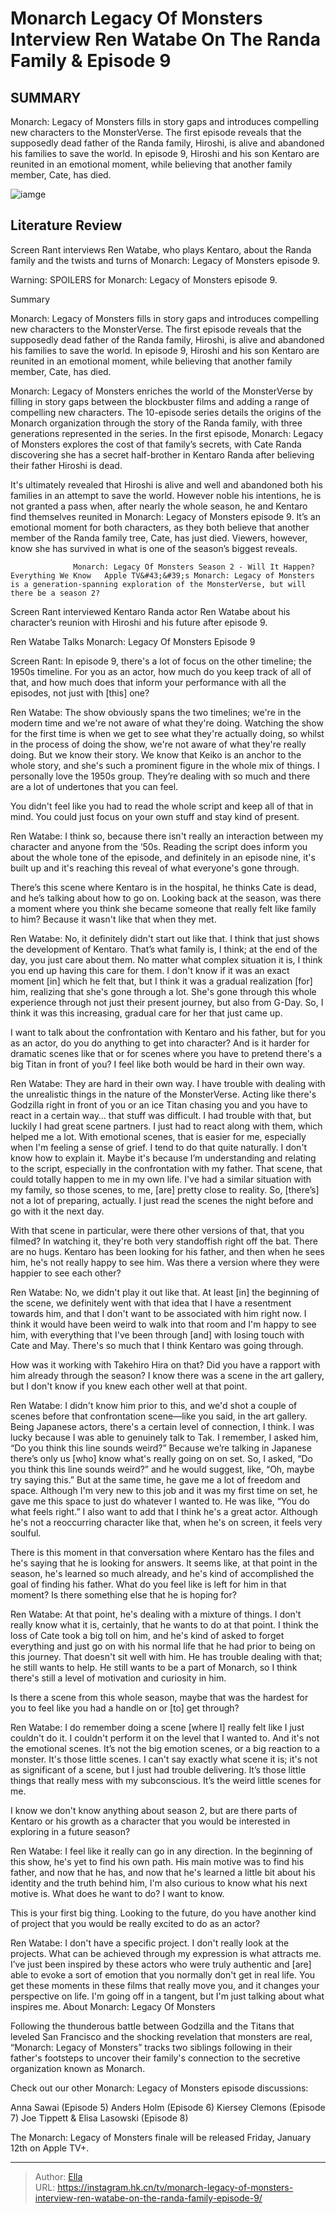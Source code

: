 # Monarch Legacy Of Monsters Interview Ren Watabe On The Randa Family &amp; Episode 9


## SUMMARY 



  Monarch: Legacy of Monsters fills in story gaps and introduces compelling new characters to the MonsterVerse.   The first episode reveals that the supposedly dead father of the Randa family, Hiroshi, is alive and abandoned his families to save the world.   In episode 9, Hiroshi and his son Kentaro are reunited in an emotional moment, while believing that another family member, Cate, has died.  

![iamge]()

## Literature Review
Screen Rant interviews Ren Watabe, who plays Kentaro, about the Randa family and the twists and turns of Monarch: Legacy of Monsters episode 9.

Warning: SPOILERS for Monarch: Legacy of Monsters episode 9.



Summary

  Monarch: Legacy of Monsters fills in story gaps and introduces compelling new characters to the MonsterVerse.   The first episode reveals that the supposedly dead father of the Randa family, Hiroshi, is alive and abandoned his families to save the world.   In episode 9, Hiroshi and his son Kentaro are reunited in an emotional moment, while believing that another family member, Cate, has died.  







Monarch: Legacy of Monsters enriches the world of the MonsterVerse by filling in story gaps between the blockbuster films and adding a range of compelling new characters. The 10-episode series details the origins of the Monarch organization through the story of the Randa family, with three generations represented in the series. In the first episode, Monarch: Legacy of Monsters explores the cost of that family’s secrets, with Cate Randa discovering she has a secret half-brother in Kentaro Randa after believing their father Hiroshi is dead.

It&#39;s ultimately revealed that Hiroshi is alive and well and abandoned both his families in an attempt to save the world. However noble his intentions, he is not granted a pass when, after nearly the whole season, he and Kentaro find themselves reunited in Monarch: Legacy of Monsters episode 9. It’s an emotional moment for both characters, as they both believe that another member of the Randa family tree, Cate, has just died. Viewers, however, know she has survived in what is one of the season’s biggest reveals.




                  Monarch: Legacy Of Monsters Season 2 - Will It Happen? Everything We Know   Apple TV&#43;&#39;s Monarch: Legacy of Monsters is a generation-spanning exploration of the MonsterVerse, but will there be a season 2?     

Screen Rant interviewed Kentaro Randa actor Ren Watabe about his character’s reunion with Hiroshi and his future after episode 9.


 Ren Watabe Talks Monarch: Legacy Of Monsters Episode 9 
         

Screen Rant: In episode 9, there&#39;s a lot of focus on the other timeline; the 1950s timeline. For you as an actor, how much do you keep track of all of that, and how much does that inform your performance with all the episodes, not just with [this] one?


Ren Watabe: The show obviously spans the two timelines; we&#39;re in the modern time and we&#39;re not aware of what they&#39;re doing. Watching the show for the first time is when we get to see what they&#39;re actually doing, so whilst in the process of doing the show, we&#39;re not aware of what they&#39;re really doing. But we know their story. We know that Keiko is an anchor to the whole story, and she&#39;s such a prominent figure in the whole mix of things. I personally love the 1950s group. They’re dealing with so much and there are a lot of undertones that you can feel.





You didn&#39;t feel like you had to read the whole script and keep all of that in mind. You could just focus on your own stuff and stay kind of present.


Ren Watabe: I think so, because there isn&#39;t really an interaction between my character and anyone from the ‘50s. Reading the script does inform you about the whole tone of the episode, and definitely in an episode nine, it&#39;s built up and it&#39;s reaching this reveal of what everyone&#39;s gone through.


There’s this scene where Kentaro is in the hospital, he thinks Cate is dead, and he’s talking about how to go on. Looking back at the season, was there a moment where you think she became someone that really felt like family to him? Because it wasn&#39;t like that when they met.


Ren Watabe: No, it definitely didn&#39;t start out like that. I think that just shows the development of Kentaro. That’s what family is, I think; at the end of the day, you just care about them. No matter what complex situation it is, I think you end up having this care for them. I don&#39;t know if it was an exact moment [in] which he felt that, but I think it was a gradual realization [for] him, realizing that she&#39;s gone through a lot. She&#39;s gone through this whole experience through not just their present journey, but also from G-Day. So, I think it was this increasing, gradual care for her that just came up.





I want to talk about the confrontation with Kentaro and his father, but for you as an actor, do you do anything to get into character? And is it harder for dramatic scenes like that or for scenes where you have to pretend there&#39;s a big Titan in front of you? I feel like both would be hard in their own way.


Ren Watabe: They are hard in their own way. I have trouble with dealing with the unrealistic things in the nature of the MonsterVerse. Acting like there&#39;s Godzilla right in front of you or an ice Titan chasing you and you have to react in a certain way… that stuff was difficult. I had trouble with that, but luckily I had great scene partners. I just had to react along with them, which helped me a lot.
With emotional scenes, that is easier for me, especially when I&#39;m feeling a sense of grief. I tend to do that quite naturally. I don&#39;t know how to explain it. Maybe it&#39;s because I’m understanding and relating to the script, especially in the confrontation with my father. That scene, that could totally happen to me in my own life. I&#39;ve had a similar situation with my family, so those scenes, to me, [are] pretty close to reality. So, [there’s] not a lot of preparing, actually. I just read the scenes the night before and go with it the next day.





With that scene in particular, were there other versions of that, that you filmed? In watching it, they&#39;re both very standoffish right off the bat. There are no hugs. Kentaro has been looking for his father, and then when he sees him, he&#39;s not really happy to see him. Was there a version where they were happier to see each other?


Ren Watabe: No, we didn&#39;t play it out like that. At least [in] the beginning of the scene, we definitely went with that idea that I have a resentment towards him, and that I don&#39;t want to be associated with him right now. I think it would have been weird to walk into that room and I&#39;m happy to see him, with everything that I&#39;ve been through [and] with losing touch with Cate and May. There&#39;s so much that I think Kentaro was going through.


          




How was it working with Takehiro Hira on that? Did you have a rapport with him already through the season? I know there was a scene in the art gallery, but I don&#39;t know if you knew each other well at that point.


Ren Watabe: I didn&#39;t know him prior to this, and we&#39;d shot a couple of scenes before that confrontation scene—like you said, in the art gallery. Being Japanese actors, there&#39;s a certain level of connection, I think. I was lucky because I was able to genuinely talk to Tak.
I remember, I asked him, “Do you think this line sounds weird?” Because we’re talking in Japanese there’s only us [who] know what&#39;s really going on on set. So, I asked, “Do you think this line sounds weird?” and he would suggest, like, “Oh, maybe try saying this.” But at the same time, he gave me a lot of freedom and space. Although I&#39;m very new to this job and it was my first time on set, he gave me this space to just do whatever I wanted to. He was like, “You do what feels right.” I also want to add that I think he&#39;s a great actor. Although he&#39;s not a reoccurring character like that, when he&#39;s on screen, it feels very soulful.





There is this moment in that conversation where Kentaro has the files and he&#39;s saying that he is looking for answers. It seems like, at that point in the season, he&#39;s learned so much already, and he&#39;s kind of accomplished the goal of finding his father. What do you feel like is left for him in that moment? Is there something else that he is hoping for?


Ren Watabe: At that point, he&#39;s dealing with a mixture of things. I don&#39;t really know what it is, certainly, that he wants to do at that point. I think the loss of Cate took a big toll on him, and he&#39;s kind of asked to forget everything and just go on with his normal life that he had prior to being on this journey. That doesn&#39;t sit well with him. He has trouble dealing with that; he still wants to help. He still wants to be a part of Monarch, so I think there&#39;s still a level of motivation and curiosity in him.


Is there a scene from this whole season, maybe that was the hardest for you to feel like you had a handle on or [to] get through?





Ren Watabe: I do remember doing a scene [where I] really felt like I just couldn&#39;t do it. I couldn&#39;t perform it on the level that I wanted to. And it&#39;s not the emotional scenes. It’s not the big emotion scenes, or a big reaction to a monster. It&#39;s those little scenes. I can&#39;t say exactly what scene it is; it&#39;s not as significant of a scene, but I just had trouble delivering. It’s those little things that really mess with my subconscious. It’s the weird little scenes for me.


I know we don&#39;t know anything about season 2, but are there parts of Kentaro or his growth as a character that you would be interested in exploring in a future season?


Ren Watabe: I feel like it really can go in any direction. In the beginning of this show, he&#39;s yet to find his own path. His main motive was to find his father, and now that he has, and now that he&#39;s learned a little bit about his identity and the truth behind him, I&#39;m also curious to know what his next motive is. What does he want to do? I want to know.





This is your first big thing. Looking to the future, do you have another kind of project that you would be really excited to do as an actor?


Ren Watabe: I don&#39;t have a specific project. I don&#39;t really look at the projects. What can be achieved through my expression is what attracts me. I’ve just been inspired by these actors who were truly authentic and [are] able to evoke a sort of emotion that you normally don&#39;t get in real life. You get these moments in these films that really move you, and it changes your perspective on life. I&#39;m going off in a tangent, but I&#39;m just talking about what inspires me.
About Monarch: Legacy Of Monsters


          

Following the thunderous battle between Godzilla and the Titans that leveled San Francisco and the shocking revelation that monsters are real, “Monarch: Legacy of Monsters” tracks two siblings following in their father&#39;s footsteps to uncover their family&#39;s connection to the secretive organization known as Monarch.




Check out our other Monarch: Legacy of Monsters episode discussions:

  Anna Sawai (Episode 5)   Anders Holm (Episode 6)   Kiersey Clemons (Episode 7)   Joe Tippett &amp; Elisa Lasowski (Episode 8)  



The Monarch: Legacy of Monsters finale will be released Friday, January 12th on Apple TV&#43;.






---

> Author: [Ella](https://instagram.hk.cn/)  
> URL: https://instagram.hk.cn/tv/monarch-legacy-of-monsters-interview-ren-watabe-on-the-randa-family-episode-9/  

